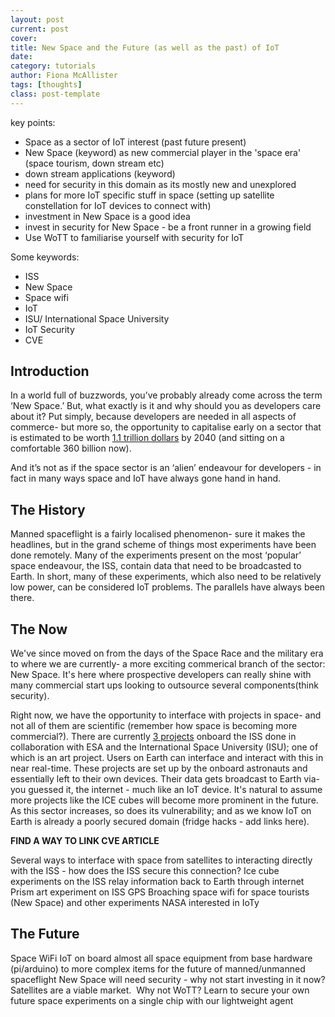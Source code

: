 ```yaml
---
layout: post
current: post
cover: 
title: New Space and the Future (as well as the past) of IoT
date: 
category: tutorials
author: Fiona McAllister
tags: [thoughts]
class: post-template
---
```


key points:

* Space as a sector of IoT interest (past future present)
* New Space (keyword) as new commercial player in the 'space era' (space tourism, down stream etc)
* down stream applications (keyword)
* need for security in this domain as its mostly new and unexplored
* plans for more IoT specific stuff in space (setting up satellite constellation for IoT devices to connect with)
* investment in New Space is a good idea
* invest in security for New Space - be a front runner in a growing field
* Use WoTT to familiarise yourself with security for IoT

Some keywords:
 
 * ISS
 * New Space
 * Space wifi
 * IoT
 * ISU/ International Space University 
 * IoT Security
 * CVE 



## Introduction

In a world full of buzzwords, you’ve probably already come across the term ‘New Space.’ But, what exactly is it and why should you as developers care about it? 
Put simply, because developers are needed in all aspects of commerce- but more so, the opportunity to capitalise early on a sector that is estimated to be worth [1.1 trillion dollars]((https://www.nato-pa.int/download-file?filename=sites/default/files/2018-12/2018%20-%20THE%20FUTURE%20OF%20SPACE%20INDUSTRY%20-%20BOCKEL%20REPORT%20-%20173%20ESC%2018%20E%20fin.pdf) 
) by 2040 (and sitting on a comfortable 360 billion now).

And it’s not as if the space sector is an ‘alien’ endeavour for developers - in fact in many ways space and IoT have always gone hand in hand.

## The History 

Manned spaceflight is a fairly localised phenomenon- sure it makes the headlines, but in the grand scheme of things most experiments have been done remotely. Many of the experiments present on the most ‘popular’ space endeavour, the ISS, contain data that need to be broadcasted to Earth. In short, many of these experiments, which also need to be relatively low power, can be considered IoT problems. The parallels have always been there. 

## The Now

We've since moved on from the days of the Space Race and the military era to where we are currently- a more exciting commerical branch of the sector: New Space. It's here where prospective developers can really shine with many commercial start ups looking to outsource several components(think security).

Right now, we have the opportunity to interface with projects in space- and not all of them are scientific (remember how space is becoming more commercial?). There are currently [3 projects](https://www.esa.int/Science_Exploration/Human_and_Robotic_Exploration/Research/ICE_Cubes_space_research_service_open_for_business) onboard the ISS done in collaboration with ESA and the International Space University (ISU); one of which is an art project. Users on Earth can interface and interact with this in near real-time. These projects are set up by the onboard astronauts and essentially left to their own devices. Their data gets broadcast to Earth via- you guessed it, the internet - much like an IoT device. It's natural to assume more projects like the ICE cubes will become more prominent in the future. As this sector increases, so does its vulnerability; and as we know IoT on Earth is already a poorly secured domain (fridge hacks - add links here).

**FIND A WAY TO LINK CVE ARTICLE**




Several ways to interface with space from satellites to interacting directly with the ISS - how does the ISS secure this connection?
Ice cube experiments on the ISS relay information back to Earth through internet
Prism art experiment on ISS
GPS
Broaching space wifi for space tourists (New Space) and other experiments
NASA interested in IoTy

## The Future

Space WiFi
IoT on board almost all space equipment from base hardware (pi/arduino) to more complex items for the future of manned/unmanned spaceflight
New Space will need security - why not start investing in it now? Satellites are a viable market.
 Why not WoTT? Learn to secure your own future space experiments on a single chip with our lightweight agent